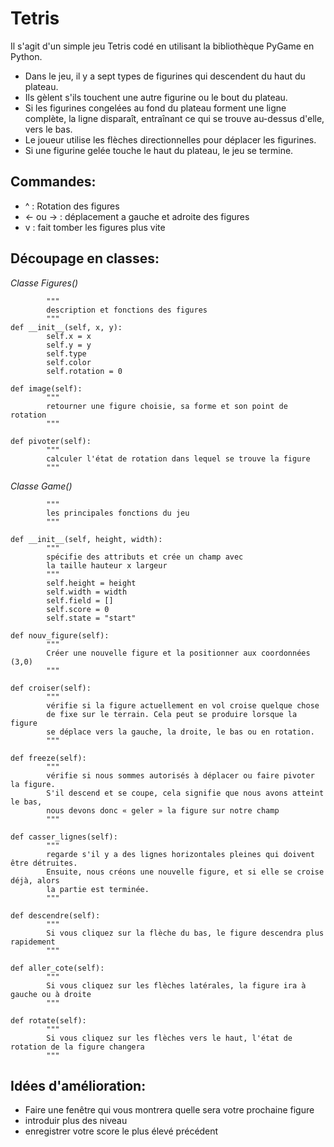 # Tetris
Il s'agit d'un simple jeu Tetris codé en utilisant la bibliothèque PyGame en Python.
- Dans le jeu, il y a sept types de figurines qui descendent du haut du plateau. 
- Ils gèlent s'ils touchent une autre figurine ou le bout du plateau.
- Si les figurines congelées au fond du plateau forment une ligne complète, la ligne disparaît, entraînant ce qui se trouve au-dessus d'elle, vers le bas.
- Le joueur utilise les flèches directionnelles pour déplacer les figurines.
- Si une figurine gelée touche le haut du plateau, le jeu se termine.

## Commandes:
- ^ : Rotation des figures
- <- ou -> : déplacement a gauche et adroite des figures
- v : fait tomber les figures plus vite

## Découpage en classes:

*Classe Figures()*
```
        """
        description et fonctions des figures
        """
def __init__(self, x, y):
        self.x = x
        self.y = y
        self.type
        self.color
        self.rotation = 0

def image(self):
        """
        retourner une figure choisie, sa forme et son point de rotation
        """

def pivoter(self):
        """
        calculer l'état de rotation dans lequel se trouve la figure
        """
```

*Classe Game()*
```
        """
        les principales fonctions du jeu
        """
    
def __init__(self, height, width):
        """
        spécifie des attributs et crée un champ avec 
        la taille hauteur x largeur
        """
        self.height = height
        self.width = width
        self.field = []
        self.score = 0
        self.state = "start"
        
def nouv_figure(self):
        """
        Créer une nouvelle figure et la positionner aux coordonnées (3,0)
        """

def croiser(self):
        """
        vérifie si la figure actuellement en vol croise quelque chose 
        de fixe sur le terrain. Cela peut se produire lorsque la figure 
        se déplace vers la gauche, la droite, le bas ou en rotation.
        """

def freeze(self):
        """
        vérifie si nous sommes autorisés à déplacer ou faire pivoter la figure. 
        S'il descend et se coupe, cela signifie que nous avons atteint le bas,
        nous devons donc « geler » la figure sur notre champ
        """
       
def casser_lignes(self):
        """
        regarde s'il y a des lignes horizontales pleines qui doivent être détruites. 
        Ensuite, nous créons une nouvelle figure, et si elle se croise déjà, alors 
        la partie est terminée.
        """

def descendre(self):
        """
        Si vous cliquez sur la flèche du bas, le figure descendra plus rapidement
        """

def aller_cote(self):
        """
        Si vous cliquez sur les flèches latérales, la figure ira à gauche ou à droite
        """

def rotate(self):
        """
        Si vous cliquez sur les flèches vers le haut, l'état de rotation de la figure changera
        """
```

## Idées d'amélioration:
- Faire une fenêtre qui vous montrera quelle sera votre prochaine figure
- introduir plus des niveau
- enregistrer votre score le plus élevé précédent
